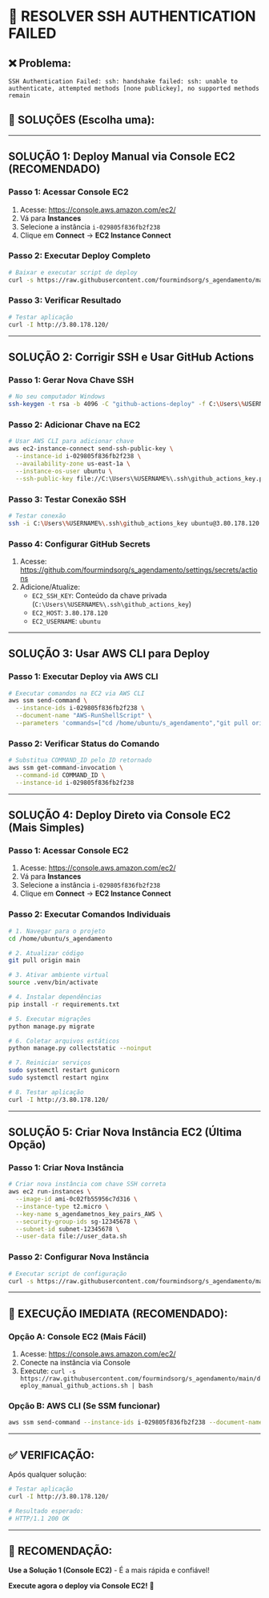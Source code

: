 # 🔐 RESOLVER SSH AUTHENTICATION FAILED

## ❌ **Problema:**
```
SSH Authentication Failed: ssh: handshake failed: ssh: unable to authenticate, attempted methods [none publickey], no supported methods remain
```

## 🎯 **SOLUÇÕES (Escolha uma):**

---

## **SOLUÇÃO 1: Deploy Manual via Console EC2 (RECOMENDADO)**

### **Passo 1: Acessar Console EC2**
1. Acesse: https://console.aws.amazon.com/ec2/
2. Vá para **Instances**
3. Selecione a instância `i-029805f836fb2f238`
4. Clique em **Connect** → **EC2 Instance Connect**

### **Passo 2: Executar Deploy Completo**
```bash
# Baixar e executar script de deploy
curl -s https://raw.githubusercontent.com/fourmindsorg/s_agendamento/main/deploy_manual_github_actions.sh | bash
```

### **Passo 3: Verificar Resultado**
```bash
# Testar aplicação
curl -I http://3.80.178.120/
```

---

## **SOLUÇÃO 2: Corrigir SSH e Usar GitHub Actions**

### **Passo 1: Gerar Nova Chave SSH**
```bash
# No seu computador Windows
ssh-keygen -t rsa -b 4096 -C "github-actions-deploy" -f C:\Users\%USERNAME%\.ssh\github_actions_key
```

### **Passo 2: Adicionar Chave na EC2**
```bash
# Usar AWS CLI para adicionar chave
aws ec2-instance-connect send-ssh-public-key \
  --instance-id i-029805f836fb2f238 \
  --availability-zone us-east-1a \
  --instance-os-user ubuntu \
  --ssh-public-key file://C:\Users\%USERNAME%\.ssh\github_actions_key.pub
```

### **Passo 3: Testar Conexão SSH**
```bash
# Testar conexão
ssh -i C:\Users\%USERNAME%\.ssh\github_actions_key ubuntu@3.80.178.120
```

### **Passo 4: Configurar GitHub Secrets**
1. Acesse: https://github.com/fourmindsorg/s_agendamento/settings/secrets/actions
2. Adicione/Atualize:
   - `EC2_SSH_KEY`: Conteúdo da chave privada (`C:\Users\%USERNAME%\.ssh\github_actions_key`)
   - `EC2_HOST`: `3.80.178.120`
   - `EC2_USERNAME`: `ubuntu`

---

## **SOLUÇÃO 3: Usar AWS CLI para Deploy**

### **Passo 1: Executar Deploy via AWS CLI**
```bash
# Executar comandos na EC2 via AWS CLI
aws ssm send-command \
  --instance-ids i-029805f836fb2f238 \
  --document-name "AWS-RunShellScript" \
  --parameters 'commands=["cd /home/ubuntu/s_agendamento","git pull origin main","source .venv/bin/activate","pip install -r requirements.txt","python manage.py migrate","python manage.py collectstatic --noinput","sudo systemctl restart gunicorn","sudo systemctl restart nginx"]'
```

### **Passo 2: Verificar Status do Comando**
```bash
# Substitua COMMAND_ID pelo ID retornado
aws ssm get-command-invocation \
  --command-id COMMAND_ID \
  --instance-id i-029805f836fb2f238
```

---

## **SOLUÇÃO 4: Deploy Direto via Console EC2 (Mais Simples)**

### **Passo 1: Acessar Console EC2**
1. Acesse: https://console.aws.amazon.com/ec2/
2. Vá para **Instances**
3. Selecione a instância `i-029805f836fb2f238`
4. Clique em **Connect** → **EC2 Instance Connect**

### **Passo 2: Executar Comandos Individuais**
```bash
# 1. Navegar para o projeto
cd /home/ubuntu/s_agendamento

# 2. Atualizar código
git pull origin main

# 3. Ativar ambiente virtual
source .venv/bin/activate

# 4. Instalar dependências
pip install -r requirements.txt

# 5. Executar migrações
python manage.py migrate

# 6. Coletar arquivos estáticos
python manage.py collectstatic --noinput

# 7. Reiniciar serviços
sudo systemctl restart gunicorn
sudo systemctl restart nginx

# 8. Testar aplicação
curl -I http://3.80.178.120/
```

---

## **SOLUÇÃO 5: Criar Nova Instância EC2 (Última Opção)**

### **Passo 1: Criar Nova Instância**
```bash
# Criar nova instância com chave SSH correta
aws ec2 run-instances \
  --image-id ami-0c02fb55956c7d316 \
  --instance-type t2.micro \
  --key-name s_agendametnos_key_pairs_AWS \
  --security-group-ids sg-12345678 \
  --subnet-id subnet-12345678 \
  --user-data file://user_data.sh
```

### **Passo 2: Configurar Nova Instância**
```bash
# Executar script de configuração
curl -s https://raw.githubusercontent.com/fourmindsorg/s_agendamento/main/deploy_manual_github_actions.sh | bash
```

---

## 🚀 **EXECUÇÃO IMEDIATA (RECOMENDADO):**

### **Opção A: Console EC2 (Mais Fácil)**
1. Acesse: https://console.aws.amazon.com/ec2/
2. Conecte na instância via Console
3. Execute: `curl -s https://raw.githubusercontent.com/fourmindsorg/s_agendamento/main/deploy_manual_github_actions.sh | bash`

### **Opção B: AWS CLI (Se SSM funcionar)**
```bash
aws ssm send-command --instance-ids i-029805f836fb2f238 --document-name "AWS-RunShellScript" --parameters 'commands=["curl -s https://raw.githubusercontent.com/fourmindsorg/s_agendamento/main/deploy_manual_github_actions.sh | bash"]'
```

---

## ✅ **VERIFICAÇÃO:**

Após qualquer solução:
```bash
# Testar aplicação
curl -I http://3.80.178.120/

# Resultado esperado:
# HTTP/1.1 200 OK
```

---

## 🎯 **RECOMENDAÇÃO:**

**Use a Solução 1 (Console EC2)** - É a mais rápida e confiável!

**Execute agora o deploy via Console EC2!** 🚀
